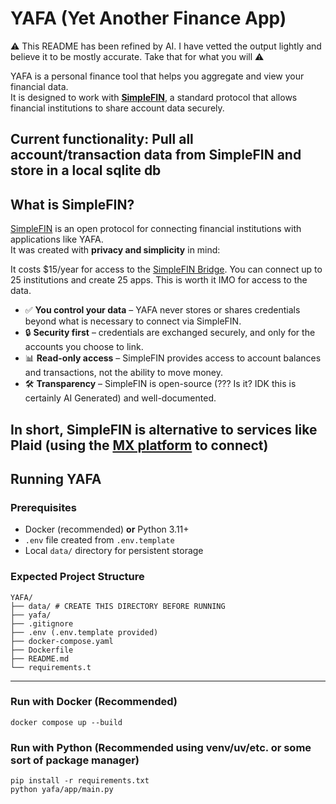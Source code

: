 # YAFA (Yet Another Finance App)

⚠️ This README has been refined by AI. I have vetted the output lightly and believe it to be mostly accurate. Take that for what you will ⚠️

YAFA is a personal finance tool that helps you aggregate and view your financial data.  
It is designed to work with **[SimpleFIN](https://simplefin.org/)**, a standard protocol that allows financial institutions to share account data securely.  

## Current functionality: Pull all account/transaction data from SimpleFIN and store in a local sqlite db

## What is SimpleFIN?

[SimpleFIN](https://simplefin.org/) is an open protocol for connecting financial institutions with applications like YAFA.  
It was created with **privacy and simplicity** in mind:

It costs $15/year for access to the [SimpleFIN Bridge](https://beta-bridge.simplefin.org/). You can connect up to 25 institutions and create 25 apps. This is worth it IMO for access to the data.

- ✅ **You control your data** – YAFA never stores or shares credentials beyond what is necessary to connect via SimpleFIN.  
- 🔒 **Security first** – credentials are exchanged securely, and only for the accounts you choose to link.  
- 📊 **Read-only access** – SimpleFIN provides access to account balances and transactions, not the ability to move money.  
- 🛠️ **Transparency** – SimpleFIN is open-source (??? Is it? IDK this is certainly AI Generated) and well-documented.  

In short, SimpleFIN is alternative to services like Plaid (using the [MX platform](https://www.mx.com/) to connect)
---

## Running YAFA

### Prerequisites

- Docker (recommended) **or** Python 3.11+
- `.env` file created from `.env.template`
- Local `data/` directory for persistent storage

### Expected Project Structure
```
YAFA/
├── data/ # CREATE THIS DIRECTORY BEFORE RUNNING
├── yafa/
├── .gitignore
├── .env (.env.template provided)
├── docker-compose.yaml
├── Dockerfile
├── README.md
└── requirements.t
```


---

### Run with Docker (Recommended)
```
docker compose up --build
```

### Run with Python (Recommended using venv/uv/etc. or some sort of package manager)
```
pip install -r requirements.txt
python yafa/app/main.py
```